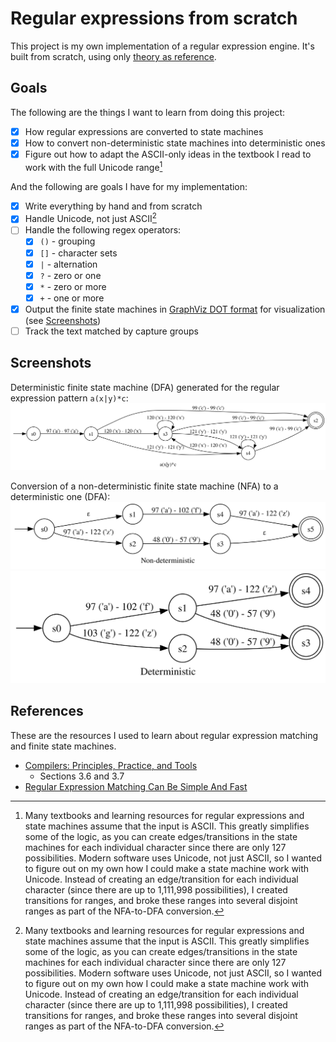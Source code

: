 # Regular expressions from scratch

This project is my own implementation of a regular expression engine.
It's built from scratch, using only [theory as reference](#references).

## Goals

The following are the things I want to learn from doing this project:

- [x] How regular expressions are converted to state machines
- [x] How to convert non-deterministic state machines into deterministic ones
- [x] Figure out how to adapt the ASCII-only ideas in the textbook I read to
      work with the full Unicode range[^unicode]

And the following are goals I have for my implementation:

- [x] Write everything by hand and from scratch
- [x] Handle Unicode, not just ASCII[^unicode]
- [ ] Handle the following regex operators:
    - [x] `()` - grouping
    - [x] `[]` - character sets
    - [x] `|` - alternation
    - [x] `?` - zero or one
    - [x] `*` - zero or more
    - [x] `+` - one or more
- [x] Output the finite state machines in [GraphViz DOT format][gvdot] for
      visualization (see [Screenshots](#screenshots))
- [ ] Track the text matched by capture groups

[gvdot]: https://graphviz.org/doc/info/lang.html

[^unicode]: Many textbooks and learning resources for regular expressions and
state machines assume that the input is ASCII. This greatly simplifies some of
the logic, as you can create edges/transitions in the state machines for each
individual character since there are only 127 possibilities. Modern software
uses Unicode, not just ASCII, so I wanted to figure out on my own how I could
make a state machine work with Unicode. Instead of creating an edge/transition
for each individual character (since there are up to 1,111,998 possibilities), I
created transitions for ranges, and broke these ranges into several disjoint
ranges as part of the NFA-to-DFA conversion.

## Screenshots

Deterministic finite state machine (DFA) generated for the regular expression pattern `a(x|y)*c`:
![a(x|y)*c](./docs/a(x|y)*c.svg)

Conversion of a non-deterministic finite state machine (NFA) to a deterministic
one (DFA):
![non-deterministic state machine](./docs/nfa.svg)
![deterministic state machine](./docs/dfa.svg)

## References

These are the resources I used to learn about regular expression matching and
finite state machines.

- [Compilers: Principles, Practice, and Tools][compilers-ptt]
    - Sections 3.6 and 3.7
- [Regular Expression Matching Can Be Simple And Fast][regex1]

[compilers-ptt]: https://en.wikipedia.org/wiki/Compilers:_Principles,_Techniques,_and_Tools
[regex1]: https://swtch.com/~rsc/regexp/regexp1.html
